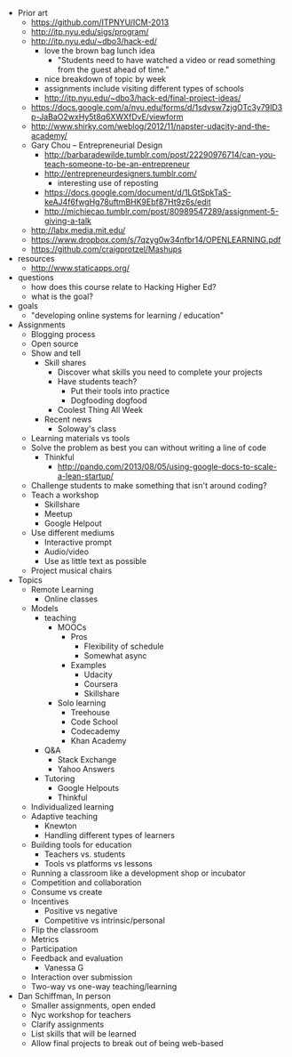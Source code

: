 - Prior art
    - https://github.com/ITPNYU/ICM-2013
    - http://itp.nyu.edu/sigs/program/
    - http://itp.nyu.edu/~dbo3/hack-ed/
         - love the brown bag lunch idea
              - "Students need to have watched a video or read something from the guest ahead of time."
         - nice breakdown of topic by week
         - assignments include visiting different types of schools
         - http://itp.nyu.edu/~dbo3/hack-ed/final-project-ideas/
    - https://docs.google.com/a/nyu.edu/forms/d/1sdvsw7zjgOTc3y79ID3p-JaBaO2wxHy5t8q6XWXfDvE/viewform
    - http://www.shirky.com/weblog/2012/11/napster-udacity-and-the-academy/
    - Gary Chou – Entrepreneurial Design
         - http://barbaradewilde.tumblr.com/post/22290976714/can-you-teach-someone-to-be-an-entrepreneur
         - http://entrepreneurdesigners.tumblr.com/
              - interesting use of reposting
         - https://docs.google.com/document/d/1LGtSpkTaS-keAJ4f6fwgHg78uftmBHK9Ebf87Ht9z6s/edit
         - http://michiecao.tumblr.com/post/80989547289/assignment-5-giving-a-talk
    - http://labx.media.mit.edu/
    - https://www.dropbox.com/s/7qzyg0w34nfbr14/OPENLEARNING.pdf
    - https://github.com/craigprotzel/Mashups
- resources
    - http://www.staticapps.org/
- questions
    - how does this course relate to Hacking Higher Ed?
    - what is the goal?
- goals
    - "developing online systems for learning / education"
- Assignments
    - Blogging process
    - Open source
    - Show and tell
         - Skill shares
              - Discover what skills you need to complete your projects
              - Have students teach?
                   - Put their tools into practice
                   - Dogfooding dogfood
              - Coolest Thing All Week
         - Recent news
              - Soloway's class
    - Learning materials vs tools
    - Solve the problem as best you can without writing a line of code
         - Thinkful
              - http://pando.com/2013/08/05/using-google-docs-to-scale-a-lean-startup/
    - Challenge students to make something that isn't around coding?
    - Teach a workshop
         - Skillshare
         - Meetup
         - Google Helpout
    - Use different mediums
         - Interactive prompt
         - Audio/video
         - Use as little text as possible
    - Project musical chairs
- Topics
    - Remote Learning
         - Online classes
    - Models
         - teaching
              - MOOCs
                   - Pros
                        - Flexibility of schedule
                        - Somewhat async
                   - Examples
                        - Udacity
                        - Coursera
                        - Skillshare
              - Solo learning
                   - Treehouse
                   - Code School
                   - Codecademy
                   - Khan Academy
         - Q&A
              - Stack Exchange
              - Yahoo Answers
         - Tutoring
              - Google Helpouts
              - Thinkful
    - Individualized learning
    - Adaptive teaching
         - Knewton
         - Handling different types of learners
    - Building tools for education
         - Teachers vs. students
         - Tools vs platforms vs lessons
    - Running a classroom like a development shop or incubator
    - Competition and collaboration
    - Consume vs create
    - Incentives
         - Positive vs negative
         - Competitive vs intrinsic/personal
    - Flip the classroom
    - Metrics
    - Participation
    - Feedback and evaluation
         - Vanessa G
    - Interaction over submission
    - Two-way vs one-way teaching/learning
- Dan Schiffman, In person
    - Smaller assignments, open ended
    - Nyc workshop for teachers
    - Clarify assignments
    - List skills that will be learned
    - Allow final projects to break out of being web-based
